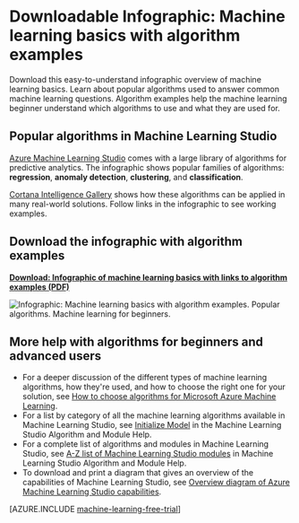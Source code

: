 <properties
    pageTitle="Infographic: Machine learning basics - algorithm examples | Microsoft Azure"
    description="An easy-to-understand overview of machine learning basics includes algorithm examples. The downloadable infographic covers most machine learning questions."
    keywords="machine learning basics,algorithm examples,machine learning for beginners,machine learning questions,popular algorithms,algorithm infographic"
    services="machine-learning"
    documentationCenter=""
    authors="garyericson"
    manager="jhubbard"
    editor="cgronlun"/>

<tags
    ms.service="machine-learning"
    ms.workload="data-services"
    ms.tgt_pltfrm="na"
    ms.devlang="na"
    ms.topic="article"
    ms.date="08/19/2016"
    ms.author="garye" />


# <a name="downloadable-infographic-machine-learning-basics-with-algorithm-examples"></a>Downloadable Infographic: Machine learning basics with algorithm examples

Download this easy-to-understand infographic overview of machine learning basics. Learn about popular algorithms used to answer common machine learning questions. Algorithm examples help the machine learning beginner understand which algorithms to use and what they are used for.

## <a name="popular-algorithms-in-machine-learning-studio"></a>Popular algorithms in Machine Learning Studio

[Azure Machine Learning Studio](https://studio.azureml.net/) comes with a large library of algorithms for predictive analytics. The infographic shows popular families of algorithms: **regression**, **anomaly detection**, **clustering**, and **classification**.

[Cortana Intelligence Gallery](https://gallery.cortanaintelligence.com/) shows how these algorithms can be applied in many real-world solutions. Follow links in the infographic to see working examples.

## <a name="download-the-infographic-with-algorithm-examples"></a>Download the infographic with algorithm examples

**[Download: Infographic of machine learning basics with links to algorithm examples (PDF)](http://download.microsoft.com/download/0/5/A/05AE6B94-E688-403E-90A5-6035DBE9EEC5/machine-learning-basics-infographic-with-algorithm-examples.pdf)**


![Infographic: Machine learning basics with algorithm examples. Popular algorithms. Machine learning for beginners.](./media/machine-learning-basics-infographic-with-algorithm-examples/machine-learning-basics-infographic-with-algorithm-examples.png)

## <a name="more-help-with-algorithms-for-beginners-and-advanced-users"></a>More help with algorithms for beginners and advanced users

* For a deeper discussion of the different types of machine learning algorithms, how they're used, and how to choose the right one for your solution, see [How to choose algorithms for Microsoft Azure Machine Learning](machine-learning-algorithm-choice.md).
* For a list by category of all the machine learning algorithms available in Machine Learning Studio, see [Initialize Model][initialize-model] in the Machine Learning Studio Algorithm and Module Help.
* For a complete list of algorithms and modules in Machine Learning Studio, see [A-Z list of Machine Learning Studio modules][a-z-list] in Machine Learning Studio Algorithm and Module Help.
* To download and print a diagram that gives an overview of the capabilities of Machine Learning Studio, see [Overview diagram of Azure Machine Learning Studio capabilities](machine-learning-studio-overview-diagram.md).


[AZURE.INCLUDE [machine-learning-free-trial](../../includes/machine-learning-free-trial.md)]


<!-- Module References -->
[a-z-list]: https://msdn.microsoft.com/library/azure/dn906033.aspx
[initialize-model]: https://msdn.microsoft.com/library/azure/0c67013c-bfbc-428b-87f3-f552d8dd41f6/
[k-means-clustering]: https://msdn.microsoft.com/library/azure/5049a09b-bd90-4c4e-9b46-7c87e3a36810/
[one-vs-all-multiclass]: https://msdn.microsoft.com/library/azure/7191efae-b4b1-4d03-a6f8-7205f87be664/

